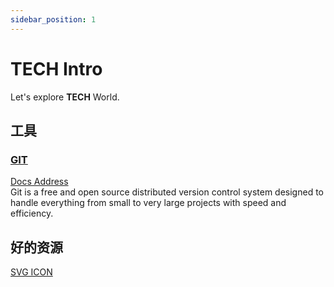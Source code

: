 ```yaml
---
sidebar_position: 1
---
```


# TECH Intro

Let's explore **TECH** World.

## 工具
### [GIT](https://git-scm.com/)
[Docs Address](/docs/category/git)  
Git is a free and open source distributed version control system designed to handle everything from small to very large projects with speed and efficiency.

## 好的资源
[SVG ICON](https://www.svgrepo.com/)
